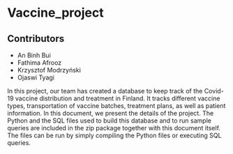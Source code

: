 # Vaccine_project
## Contributors
 - An Binh Bui
 - Fathima Afrooz
 - Krzysztof Modrzyński
 - Ojaswi Tyagi
   
In this project, our team has created a database to keep track of the Covid-19 vaccine
distribution and treatment in Finland. It tracks different vaccine types, transportation of
vaccine batches, treatment plans, as well as patient information. In this document, we
present the details of the project. The Python and the SQL files used to build this database
and to run sample queries are included in the zip package together with this document
itself. The files can be run by simply compiling the Python files or executing SQL queries.

